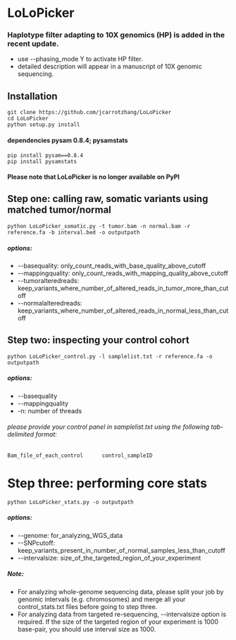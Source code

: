 # LoLoPicker


### Haplotype filter adapting to 10X genomics (HP) is added in the recent update.

* use --phasing_mode Y to activate HP filter. 
* detailed description will appear in a manuscript of 10X genomic sequencing.


## Installation
```
git clone https://github.com/jcarrotzhang/LoLoPicker
cd LoLoPicker
python setup.py install
```
#### dependencies pysam 0.8.4; pysamstats
```
pip install pysam==0.8.4
pip install pysamstats
```
#### Please note that LoLoPicker is no longer available on PyPI

## Step one: calling raw, somatic variants using matched tumor/normal
```
python LoLoPicker_somatic.py -t tumor.bam -n normal.bam -r reference.fa -b interval.bed -o outputpath 
```
##### options: #####
* --basequality: only_count_reads_with_base_quality_above_cutoff 
* --mappingquality: only_count_reads_with_mapping_quality_above_cutoff 
* --tumoralteredreads: keep_variants_where_number_of_altered_reads_in_tumor_more_than_cutoff
* --normalalteredreads: keep_variants_where_number_of_altered_reads_in_normal_less_than_cutoff

## Step two: inspecting your control cohort
```
python LoLoPicker_control.py -l samplelist.txt -r reference.fa -o outputpath
```
##### options: ##### 
* --basequality 
* --mappingquality
* -n: number of threads

###### please provide your control panel in samplelist.txt using the following tab-delimited format:
```
Bam_file_of_each_control      control_sampleID 
```

# Step three: performing core stats
```
python LoLoPicker_stats.py -o outputpath 
```
##### options: #####
* --genome: for_analyzing_WGS_data 
* --SNPcutoff: keep_variants_present_in_number_of_normal_samples_less_than_cutoff 
* --intervalsize: size_of_the_targeted_region_of_your_experiment

##### Note: 
* For analyzing whole-genome sequencing data, please split your job by genomic intervals (e.g. chromosomes) and merge all your control_stats.txt files before going to step three. 
* For analyzing data from targeted re-sequencing, --intervalsize option is required. If the size of the targeted region of your experiment is 1000 base-pair, you should use interval size as 1000.

